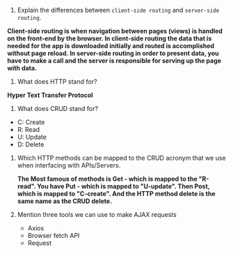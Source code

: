 1.  Explain the differences between `client-side routing` and `server-side routing`.

**Client-side routing is when navigation between pages (views) is handled on the front-end by the browser.  In client-side routing the data that is needed for the app is downloaded initially and routed is accomplished without page reload.  In server-side routing in order to present data, you have to make a call and the server is responsible for serving up the page with data.**

1.  What does HTTP stand for?

**Hyper Text Transfer Protocol**
1.  What does CRUD stand for?

- C: Create
- R: Read
- U: Update
- D: Delete

1.  Which HTTP methods can be mapped to the CRUD acronym that we use when interfacing with APIs/Servers.

	**The Most famous of methods is Get - which is mapped to the "R-read".  You have Put - which is mapped to "U-update". Then Post, which is mapped to "C-create". And the HTTP method delete is the same name as the CRUD delete.**  


1.  Mention three tools we can use to make AJAX requests

	- Axios
	- Browser fetch API
	- Request

